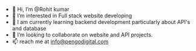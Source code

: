 - 👋 Hi, I’m @Rohit kumar
- 👀 I’m interested in Full stack website developing
- 🌱 I am currently learning backend development particularly about API's and database
- 💞️ I’m looking to collaborate on website and API projects.
- 📫 reach me at info@pengodigital.com

<!---
Rohit-rew/Rohit-rew is a ✨ special ✨ repository because its `README.md` (this file) appears on your GitHub profile.
You can click the Preview link to take a look at your changes.
--->
